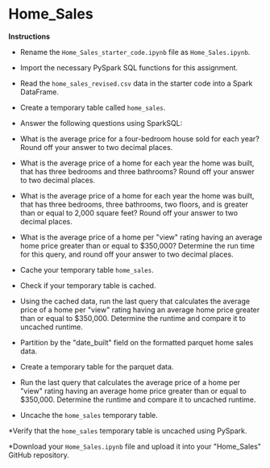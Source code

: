 # Home_Sales

**Instructions**
* Rename the `Home_Sales_starter_code.ipynb` file as `Home_Sales.ipynb`.

* Import the necessary PySpark SQL functions for this assignment.

* Read the `home_sales_revised.csv` data in the starter code into a Spark DataFrame.

* Create a temporary table called `home_sales`.

* Answer the following questions using SparkSQL:

* What is the average price for a four-bedroom house sold for each year? Round off your answer to two decimal places.

* What is the average price of a home for each year the home was built, that has three bedrooms and three bathrooms? Round off your answer to two decimal places.

* What is the average price of a home for each year the home was built, that has three bedrooms, three bathrooms, two floors, and is greater than or equal to 2,000 square feet? Round off your answer to two decimal places.

* What is the average price of a home per "view" rating having an average home price greater than or equal to $350,000? Determine the run time for this query, and round off your answer to two decimal places.

* Cache your temporary table `home_sales`.

* Check if your temporary table is cached.

* Using the cached data, run the last query that calculates the average price of a home per "view" rating having an average home price greater than or equal to $350,000. Determine the runtime and compare it to uncached runtime.

* Partition by the "date_built" field on the formatted parquet home sales data.

* Create a temporary table for the parquet data.

* Run the last query that calculates the average price of a home per "view" rating having an average home price greater than or equal to $350,000. Determine the runtime and compare it to uncached runtime.

* Uncache the `home_sales` temporary table.

*Verify that the `home_sales` temporary table is uncached using PySpark.

*Download your `Home_Sales.ipynb` file and upload it into your "Home_Sales" GitHub repository.

